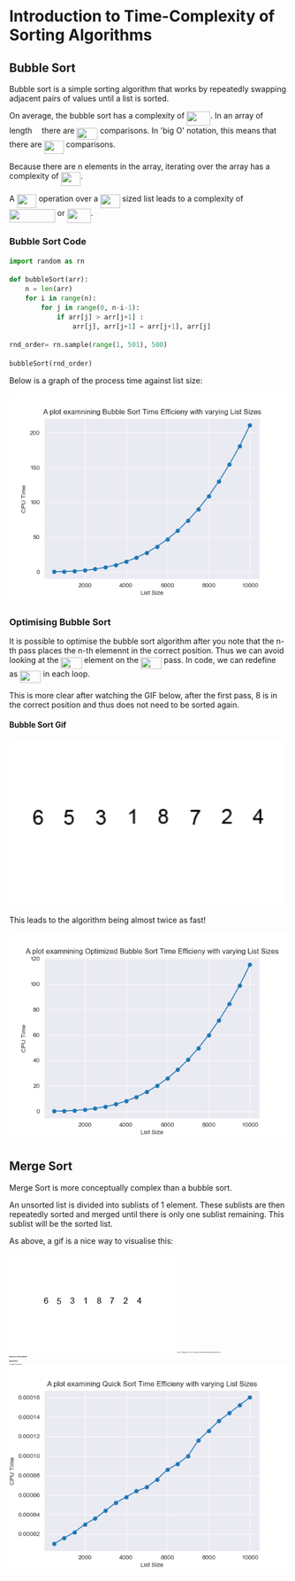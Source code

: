 # Introduction to Time-Complexity of Sorting Algorithms #

## Bubble Sort ##

Bubble sort is a simple sorting algorithm that works by repeatedly swapping adjacent pairs of values until a list is sorted.

On average, the bubble sort has a complexity of <img src="/tex/3987120c67ed5a9162aa9841b531c3a9.svg?invert_in_darkmode&sanitize=true" align=middle width=43.02219404999999pt height=26.76175259999998pt/>. In an array of length <img src="/tex/55a049b8f161ae7cfeb0197d75aff967.svg?invert_in_darkmode&sanitize=true" align=middle width=9.86687624999999pt height=14.15524440000002pt/> there are <img src="/tex/efcf8d472ecdd2ea56d727b5746100e3.svg?invert_in_darkmode&sanitize=true" align=middle width=38.17727759999999pt height=21.18721440000001pt/> comparisons. In 'big O' notation, this means that there are <img src="/tex/1f08ccc9cd7309ba1e756c3d9345ad9f.svg?invert_in_darkmode&sanitize=true" align=middle width=35.64773519999999pt height=24.65753399999998pt/> comparisons.

Because there are n elements in the array, iterating over the array has a complexity of <img src="/tex/1f08ccc9cd7309ba1e756c3d9345ad9f.svg?invert_in_darkmode&sanitize=true" align=middle width=35.64773519999999pt height=24.65753399999998pt/>.

A <img src="/tex/1f08ccc9cd7309ba1e756c3d9345ad9f.svg?invert_in_darkmode&sanitize=true" align=middle width=35.64773519999999pt height=24.65753399999998pt/> operation over a <img src="/tex/1f08ccc9cd7309ba1e756c3d9345ad9f.svg?invert_in_darkmode&sanitize=true" align=middle width=35.64773519999999pt height=24.65753399999998pt/> sized list leads to a complexity of <img src="/tex/174e1ae4eb9b0e6d211f792d24f43358.svg?invert_in_darkmode&sanitize=true" align=middle width=83.16745139999999pt height=24.65753399999998pt/> or <img src="/tex/3987120c67ed5a9162aa9841b531c3a9.svg?invert_in_darkmode&sanitize=true" align=middle width=43.02219404999999pt height=26.76175259999998pt/>.

### Bubble Sort Code ###

```python
import random as rn

def bubbleSort(arr):
    n = len(arr)
    for i in range(n):
        for j in range(0, n-i-1):
            if arr[j] > arr[j+1] :
                arr[j], arr[j+1] = arr[j+1], arr[j]

rnd_order= rn.sample(range(1, 501), 500)

bubbleSort(rnd_order)
```

Below is a graph of the process time against list size:

<img src="/time_graphs/bubble.png">

### Optimising Bubble Sort ###

It is possible to optimise the bubble sort algorithm after you note that the n-th pass places the n-th elemennt in the correct position. Thus we can avoid looking at the <img src="/tex/efcf8d472ecdd2ea56d727b5746100e3.svg?invert_in_darkmode&sanitize=true" align=middle width=38.17727759999999pt height=21.18721440000001pt/> element on the <img src="/tex/3f18d8f60c110e865571bba5ba67dcc6.svg?invert_in_darkmode&sanitize=true" align=middle width=38.17727759999999pt height=21.18721440000001pt/> pass. In code, we can redefine <img src="/tex/55a049b8f161ae7cfeb0197d75aff967.svg?invert_in_darkmode&sanitize=true" align=middle width=9.86687624999999pt height=14.15524440000002pt/> as <img src="/tex/efcf8d472ecdd2ea56d727b5746100e3.svg?invert_in_darkmode&sanitize=true" align=middle width=38.17727759999999pt height=21.18721440000001pt/> in each loop.

This is more clear after watching the GIF below, after the first pass, 8 is in the correct position and thus does not need to be sorted again.

#### Bubble Sort Gif ####

<img src="time_graphs/Bubble-sort-example-300px.gif" width="500" height="300" />

This leads to the algorithm being almost twice as fast!

<img src="/time_graphs/bubble_optimized.png">

## Merge Sort ##

Merge Sort is more conceptually complex than a bubble sort.

An unsorted list is divided into sublists of 1 element. These sublists are then repeatedly sorted and merged until there is only one sublist remaining. This sublist will be the sorted list.

As above, a gif is a nice way to visualise this:

<img src="time_graphs/Merge-sort-example-300px.gif">
<span style="font-size:2px">Source: Swfung8 [CC BY-SA 3.0 (https://creativecommons.org/licenses/by-sa/3.0)]<span>

### Merge Sort Time Complexity ###

## Quick Sort ##

The times for quick sort:
<img src="time_graphs/quicksort.png">
